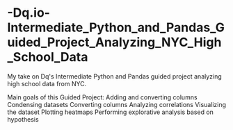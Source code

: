 # -Dq.io-Intermediate_Python_and_Pandas_Guided_Project_Analyzing_NYC_High_School_Data
My take on Dq's Intermediate Python and Pandas guided project analyzing high school data from NYC.

Main goals of this Guided Project:
    Adding and converting columns
    Condensing datasets
    Converting columns
    Analyzing correlations
    Visualizing the dataset
    Plotting heatmaps
    Performing explorative analysis based on hypothesis
